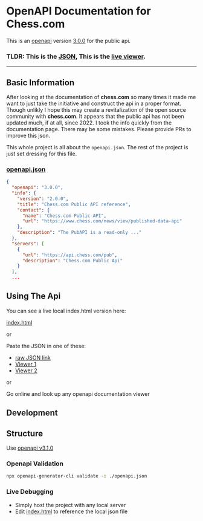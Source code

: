 # OpenAPI Documentation for Chess.com

This is an [openapi](https://learn.openapis.org/) version [3.0.0](https://spec.openapis.org/oas/v3.1.0) for the public api.

### TLDR: This is the [JSON](https://raw.githubusercontent.com/UndefinedOnGitHub/chess-api-documentation/master/openapi.json), This is the [live viewer](https://htmlpreview.github.io/?https://github.com/UndefinedOnGitHub/chess-api-documentation/blob/master/index.html).

<hr>

## Basic Information

After looking at the documentation of **chess.c<span>om</span>** so many times it made me want to just take the initiative and construct the api in a proper format. Though unlikly I hope this may create a revitalization of the open source community with **chess.co<span>m</span>**. It appears that the public api has not been updated much, if at all, since 2022. I took the info quickly from the documentation page. There may be some mistakes. Please provide PRs to improve this json.

This whole project is all about the `openapi.json`. The rest of the project is just set dressing for this file. 

### [openapi.json](https://github.com/UndefinedOnGitHub/chess-api-documentation/blob/master/openapi.json)

```json
{
  "openapi": "3.0.0",
  "info": {
    "version": "2.0.0",
    "title": "Chess.com Public API reference",
    "contact": {
      "name": "Chess.com Public API",
      "url": "https://www.chess.com/news/view/published-data-api"
    },
    "description": "The PubAPI is a read-only ..."
  },
  "servers": [
    {
      "url": "https://api.chess.com/pub",
      "description": "Chess.com Public Api"
    }
  ],
  ...
```

## Using The Api
You can see a live local index.html version here:

[index.html](https://htmlpreview.github.io/?https://github.com/UndefinedOnGitHub/chess-api-documentation/blob/master/index.html)

or

Paste the JSON in one of these:
* [raw JSON link](https://raw.githubusercontent.com/UndefinedOnGitHub/chess-api-documentation/master/openapi.json)
* [Viewer 1](https://mrin9.github.io/OpenAPI-Viewer/#/load/)
* [Viewer 2](https://rapidocweb.com/examples/example2.html)

or

Go online and look up any openapi documentation viewer

## Development

## Structure

Use [openapi v3.1.0](https://spec.openapis.org/oas/v3.1.0)

### Openapi Validation
```bash
npx openapi-generator-cli validate -i ./openapi.json
```

### Live Debugging
* Simply host the project with any local server
* Edit [index.html](https://github.com/UndefinedOnGitHub/chess-api-documentation/blob/master/index.html) to reference the local json file